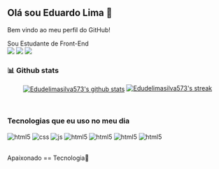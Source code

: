 ## Olá sou Eduardo Lima 👋
<p>Bem vindo ao meu perfil do GitHub!</p>
Sou Estudante de Front-End

 <div>
  <a href="https://instagram.com/edudelimasilva" target="_blank"><img src="https://img.shields.io/badge/-Instagram-%23E4405F?style=for-the-badge&logo=instagram&logoColor=white" target="_blank"></a>
  <a href = "mailto:limaeduardo092@gmail.com"><img src="https://img.shields.io/badge/-Gmail-%23333?style=for-the-badge&logo=gmail&logoColor=white" target="_blank"></a>
  <a href="https://www.linkedin.com/in/eduardo-lima-0611a7253" target="_blank"><img src="https://img.shields.io/badge/-LinkedIn-%230077B5?style=for-the-badge&logo=linkedin&logoColor=white" target="_blank"></a>
 <p><bh>
 <!-- https://github.com/ashutosh00710/github-readme-activity-graph -->


 <h3>📊 Github stats</h3>

<p align="center">
  <a href="https://github.com/Edudelimasilva573/github-readme-stats"><img align="center" src="https://github-readme-stats.zohan.tech/api?username=Edudelimasilva573&count_private=true&show_icons=true&include_all_commits=true&hide_border=true&theme=onedark" alt="Edudelimasilva573's github stats" /></a>
  <a href="https://github.com/DenverCoder1/github-readme-streak-stats">
    <img title="🔥 Get streak stats for your profile at git.io/streak-stats" alt="Edudelimasilva573's streak" src="https://streak-stats.demolab.com/?user=Edudelimasilva573&theme=onedark&hide_border=true"/>
  </a>
</p>
  <br>
<h3>Tecnologias que eu uso no meu dia</h3>

<div style="display: inline_block">
  <img align="center" alt="html5" src="https://img.shields.io/badge/HTML5-E34F26?style=for-the-badge&logo=html5&logoColor=white" />
  <img align="center" alt="css" src="https://img.shields.io/badge/CSS3-1572B6?style=for-the-badge&logo=css3&logoColor=white" />
  <img align="center" alt="js" src="https://img.shields.io/badge/JavaScript-F7DF1E?style=for-the-badge&logo=javascript&logoColor=black" />
  <img align="center" alt="html5" src="https://img.shields.io/badge/Bootstrap-563D7C?style=for-the-badge&logo=bootstrap&logoColor=white" />
  <img align="center" alt="html5" src="https://img.shields.io/badge/Figma-F24E1E?style=for-the-badge&logo=figma&logoColor=white" />
  <img align="center" alt="html5" src="https://img.shields.io/badge/Trello-0052CC?style=for-the-badge&logo=trello&logoColor=white" />
  <img align="center" alt="html5" src="https://img.shields.io/badge/GIT-E44C30?style=for-the-badge&logo=git&logoColor=white" />
</div><br>
 

Apaixonado == Tecnologia💓
  
